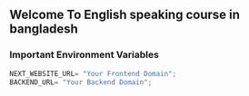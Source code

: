 ## Welcome To English speaking course in bangladesh

### Important Environment Variables

```js
NEXT_WEBSITE_URL= "Your Frontend Domain";
BACKEND_URL= "Your Backend Domain";
```

